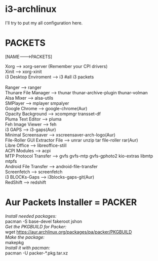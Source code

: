 # i3-archlinux

I'll try to put my all configuration here.

# PACKETS
[NAME--->PACKETS]

Xorg --> xorg-server (Remember your CPI drivers)<br>
Xinit --> xorg-xinit <br> 
i3 Desktop Enviroment --> i3 #all i3 packets <br>
<br>
Ranger --> ranger <br>
Thunare File Manager --> thunar thunar-archive-plugin thunar-volman <br>
Alsa Mixer --> alsa-utils <br>
SMPlayer --> mplayer smpalyer <br>
Google Chrome --> google-chrome(Aur) <br>
Opacity Background --> xcompmgr transset-df <br>
Pluma Text Editor --> pluma <br>
Feh Image Viewer --> feh <br>
i3 GAPS --> i3-gaps(Aur) <br>
Minimal Screensaver --> xscreensaver-arch-logo(Aur) <br>
File-Roller GUI Extractor File --> unrar unzip tar file-roller rar(Aur) <br>
Libre Office --> libreoffice-still <br>
ACPI Modules --> acpi <br>
MTP Protocol Transfer --> gvfs gvfs-mtp gvfs-gphoto2 kio-extras libmtp mtpfs <br>
Android File Transfer --> android-file-transfer <br>
Screenfetch --> screenfetch <br>
i3 BLOCKs-Gaps --> i3blocks-gaps-git(Aur) <br>
RedShift --> redshift <br>

# Aur Packets Installer = PACKER
<i>Install needed packages:</i> <br>
pacman -S base-devel fakeroot jshon <br>
<i>Get the PKGBUILD for Packer: </i> <br>
wget https://aur.archlinux.org/packages/pa/packer/PKGBUILD <br>
<i>Make the package: </i><br>
makepkg <br>
<i>Install it with pacman:</i> <br>
pacman -U packer-*.pkg.tar.xz <br>

 
